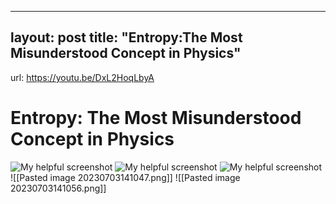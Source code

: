
---
layout: post
title:  "Entropy:The Most Misunderstood Concept in Physics"
---
url: https://youtu.be/DxL2HoqLbyA
# Entropy: The Most Misunderstood Concept in Physics


![My helpful screenshot](/assets/img2.png)
![My helpful screenshot](/assets/img2.jpg)
![My helpful screenshot](/assets/study1.jpg)
![[Pasted image 20230703141047.png]]
![[Pasted image 20230703141056.png]]

